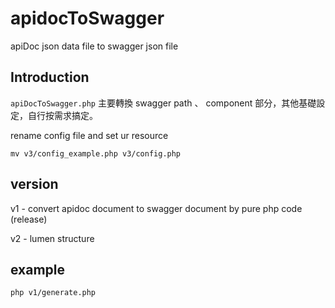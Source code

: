# apidocToSwagger
apiDoc json data file to swagger json file

## Introduction
```apiDocToSwagger.php``` 主要轉換 swagger path 、 component 部分，其他基礎設定，自行按需求搞定。

rename config file and set ur resource
```
mv v3/config_example.php v3/config.php
```

## version

v1 - convert apidoc document to swagger document by pure php code (release)

v2 - lumen structure 

## example
``` php v1/generate.php ```
